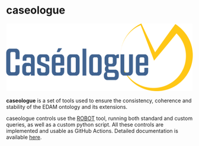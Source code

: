 # caseologue

![](./logo_caseologue/Logo_Caseologue_Couleur.png)

**caseologue** is a set of tools used to ensure the consistency, coherence and stability of the EDAM ontology and its extensions.

caseologue controls use the [ROBOT](http://robot.obolibrary.org/) tool, running both standard and custom queries, as well as a custom python script. All these controls are implemented and usable as GitHub Actions. Detailed documentation is available [here](https://edamontology.github.io/caseologue/).
